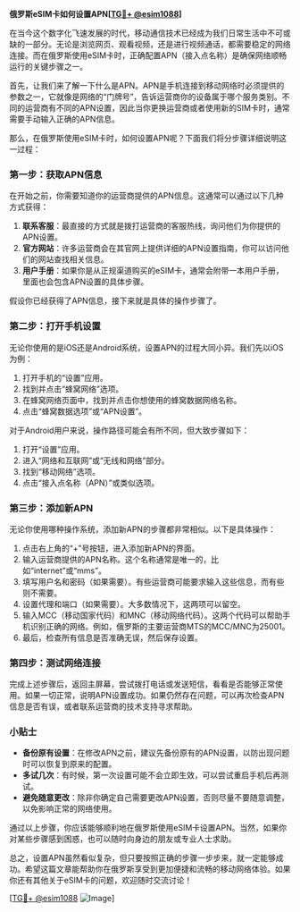 **俄罗斯eSIM卡如何设置APN[[TG💪+ @esim1088](https://t.me/s/esim1088)]**

在当今这个数字化飞速发展的时代，移动通信技术已经成为我们日常生活中不可或缺的一部分。无论是浏览网页、观看视频，还是进行视频通话，都需要稳定的网络连接。而在俄罗斯使用eSIM卡时，正确配置APN（接入点名称）是确保网络顺畅运行的关键步骤之一。

首先，让我们来了解一下什么是APN。APN是手机连接到移动网络时必须提供的参数之一，它就像是网络的“门牌号”，告诉运营商你的设备属于哪个服务类别。不同的运营商有不同的APN设置，因此当你更换运营商或者使用新的SIM卡时，通常需要手动输入正确的APN信息。

那么，在俄罗斯使用eSIM卡时，如何设置APN呢？下面我们将分步骤详细说明这一过程：

### 第一步：获取APN信息

在开始之前，你需要知道你的运营商提供的APN信息。这通常可以通过以下几种方式获得：

1. **联系客服**：最直接的方式就是拨打运营商的客服热线，询问他们为你提供的APN设置。
2. **官方网站**：许多运营商会在其官网上提供详细的APN设置指南，你可以访问他们的网站查找相关信息。
3. **用户手册**：如果你是从正规渠道购买的eSIM卡，通常会附带一本用户手册，里面也会包含APN设置的具体步骤。

假设你已经获得了APN信息，接下来就是具体的操作步骤了。

### 第二步：打开手机设置

无论你使用的是iOS还是Android系统，设置APN的过程大同小异。我们先以iOS为例：

1. 打开手机的“设置”应用。
2. 找到并点击“蜂窝网络”选项。
3. 在蜂窝网络页面中，找到并点击你想使用的蜂窝数据网络名称。
4. 点击“蜂窝数据选项”或“APN设置”。

对于Android用户来说，操作路径可能会有所不同，但大致步骤如下：

1. 打开“设置”应用。
2. 进入“网络和互联网”或“无线和网络”部分。
3. 找到“移动网络”选项。
4. 点击“接入点名称（APN）”或类似选项。

### 第三步：添加新APN

无论你使用哪种操作系统，添加新APN的步骤都非常相似。以下是具体操作：

1. 点击右上角的“+”号按钮，进入添加新APN的界面。
2. 输入运营商提供的APN名称。这个名称通常是唯一的，比如“internet”或“mms”。
3. 填写用户名和密码（如果需要）。有些运营商可能要求输入这些信息，而有些则不需要。
4. 设置代理和端口（如果需要）。大多数情况下，这两项可以留空。
5. 输入MCC（移动国家代码）和MNC（移动网络代码）。这两个代码可以帮助手机识别正确的网络。例如，俄罗斯的主要运营商MTS的MCC/MNC为25001。
6. 最后，检查所有信息是否准确无误，然后保存设置。

### 第四步：测试网络连接

完成上述步骤后，返回主屏幕，尝试拨打电话或发送短信，看看是否能够正常使用。如果一切正常，说明APN设置成功。如果仍然存在问题，可以再次检查APN信息是否有误，或者联系运营商的技术支持寻求帮助。

### 小贴士

- **备份原有设置**：在修改APN之前，建议先备份原有的APN设置，以防出现问题时可以恢复到原来的配置。
- **多试几次**：有时候，第一次设置可能不会立即生效，可以尝试重启手机后再测试。
- **避免随意更改**：除非你确定自己需要更改APN设置，否则尽量不要随意调整，以免影响正常的网络使用。

通过以上步骤，你应该能够顺利地在俄罗斯使用eSIM卡设置APN。当然，如果你对某些步骤感到困惑，也可以随时向身边的朋友或专业人士求助。

总之，设置APN虽然看似复杂，但只要按照正确的步骤一步步来，就一定能够成功。希望这篇文章能帮助你在俄罗斯享受到更加便捷和流畅的移动网络体验。如果你还有其他关于eSIM卡的问题，欢迎随时交流讨论！

[[TG💪+ @esim1088](https://t.me/s/esim1088) ![Image](https://i.postimg.cc/4NQfJmqS/Snipaste-2025-05-13-00-14-12.png)]